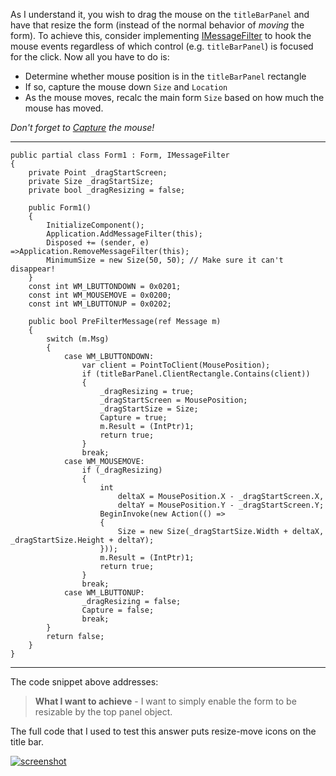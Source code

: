 As I understand it, you wish to drag the mouse on the `titleBarPanel` and have that resize the form (instead of the normal behavior of _moving_ the form). To achieve this, consider implementing [IMessageFilter](https://learn.microsoft.com/en-us/dotnet/api/system.windows.forms.imessagefilter) to hook the mouse events regardless of which control (e.g. `titleBarPanel`) is focused for the click. Now all you have to do is:
- Determine whether mouse position is in the `titleBarPanel` rectangle
- If so, capture the mouse down `Size` and `Location`
- As the mouse moves, recalc the main form `Size` based on how much the mouse has moved.

*Don't forget to [Capture](https://learn.microsoft.com/en-us/dotnet/api/system.windows.forms.control.capture) the mouse!*
***

    public partial class Form1 : Form, IMessageFilter
    {
        private Point _dragStartScreen;
        private Size _dragStartSize;
        private bool _dragResizing = false;

        public Form1()
        {
            InitializeComponent();
            Application.AddMessageFilter(this);
            Disposed += (sender, e) =>Application.RemoveMessageFilter(this);
            MinimumSize = new Size(50, 50); // Make sure it can't disappear!
        }
        const int WM_LBUTTONDOWN = 0x0201; 
        const int WM_MOUSEMOVE = 0x0200;
        const int WM_LBUTTONUP = 0x0202;

        public bool PreFilterMessage(ref Message m)
        {
            switch (m.Msg)
            {
                case WM_LBUTTONDOWN:
                    var client = PointToClient(MousePosition);
                    if (titleBarPanel.ClientRectangle.Contains(client))
                    {
                        _dragResizing = true;
                        _dragStartScreen = MousePosition;
                        _dragStartSize = Size;
                        Capture = true;
                        m.Result = (IntPtr)1;
                        return true;
                    }
                    break;
                case WM_MOUSEMOVE:
                    if (_dragResizing)
                    {
                        int
                            deltaX = MousePosition.X - _dragStartScreen.X,
                            deltaY = MousePosition.Y - _dragStartScreen.Y;
                        BeginInvoke(new Action(() =>
                        {
                            Size = new Size(_dragStartSize.Width + deltaX, _dragStartSize.Height + deltaY);
                        }));
                        m.Result = (IntPtr)1;
                        return true;
                    }
                    break;
                case WM_LBUTTONUP:
                    _dragResizing = false;
                    Capture = false;
                    break;
            }
            return false;
        }
    }

***
The code snippet above addresses:
>**What I want to achieve** - I want to simply enable the form to be resizable by the top panel object.

The full code that I used to test this answer puts resize-move icons on the title bar. 

[![screenshot][1]][1]


  [1]: https://i.stack.imgur.com/Vez0Q.png